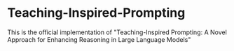 # Teaching-Inspired-Prompting
This is the official implementation of "Teaching-Inspired Prompting: A Novel Approach for Enhancing Reasoning in Large Language Models"
